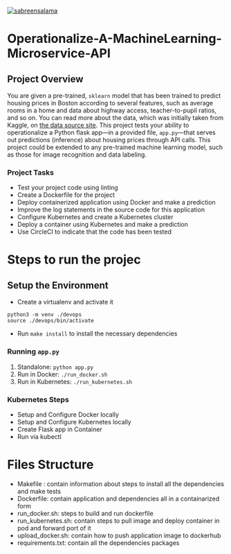 [![sabreensalama](https://circleci.com/gh/sabreensalama/Operationalize-A-MachineLearning-Microservice-API.svg?style=svg)](https://github.com/sabreensalama/Operationalize-A-Machine-Learning-Microservice-API)

# Operationalize-A-MachineLearning-Microservice-API

## Project Overview

You are given a pre-trained, `sklearn` model that has been trained to predict housing prices in Boston according to several features, such as average rooms in a home and data about highway access, teacher-to-pupil ratios, and so on. You can read more about the data, which was initially taken from Kaggle, on [the data source site](https://www.kaggle.com/c/boston-housing). This project tests your ability to operationalize a Python flask app—in a provided file, `app.py`—that serves out predictions (inference) about housing prices through API calls. This project could be extended to any pre-trained machine learning model, such as those for image recognition and data labeling.

### Project Tasks

* Test your project code using linting
* Create a Dockerfile for the project
* Deploy  containerized application using Docker and make a prediction
* Improve the log statements in the source code for this application
* Configure Kubernetes and create a Kubernetes cluster
* Deploy a container using Kubernetes and make a prediction
* Use  CircleCI to indicate that the code has been tested


# Steps to run the projec
## Setup the Environment
* Create a virtualenv and activate it
```
python3 -m venv ./devops
source ./devops/bin/activate
```
* Run `make install` to install the necessary dependencies

### Running `app.py`

1. Standalone:  `python app.py`
2. Run in Docker:  `./run_docker.sh`
3. Run in Kubernetes:  `./run_kubernetes.sh`

### Kubernetes Steps

* Setup and Configure Docker locally
* Setup and Configure Kubernetes locally
* Create Flask app in Container
* Run via kubectl

# Files Structure
* Makefile  : contain information about steps to install all the  dependencies and make tests
* Dockerfile: contain application and dependencies all in a containarized form 
* run_docker.sh: steps to build and run dockerfile
* run_kubernetes.sh: contain steps to pull image and deploy container in pod and forward port of it 
* upload_docker.sh: contain how to push application image to dockerhub
* requirements.txt: contain all the dependencies packages 

